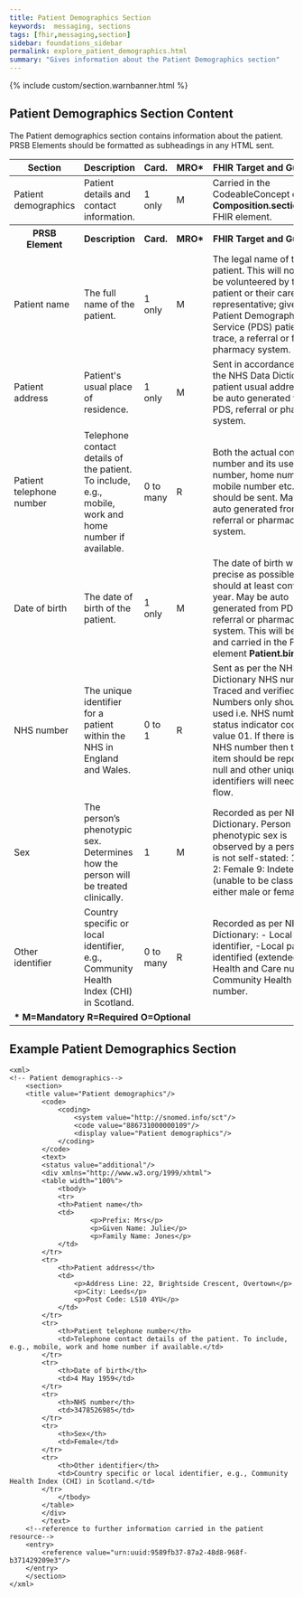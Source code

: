 ```yaml
---
title: Patient Demographics Section
keywords:  messaging, sections
tags: [fhir,messaging,section]
sidebar: foundations_sidebar
permalink: explore_patient_demographics.html
summary: "Gives information about the Patient Demographics section"
---
```

{% include custom/section.warnbanner.html %}


## Patient Demographics Section Content ##
The Patient demographics section contains information about the patient. PRSB Elements should be formatted as subheadings in any HTML sent.

<table style="width:100%;max-width: 100%;">
	<thead>
		<tr>
			<th width="15%">Section</th>
			<th width="35%">Description</th>
			<th width="5%">Card.</th>
			<th width="5%">MRO*</th>
			<th width="40%">FHIR Target and Guidance</th>
		</tr>
	</thead>
	<tbody>
		<tr>
			<td>Patient demographics</td>
			<td>Patient details and contact information.</td>
			<td>1 only</td>
			<td>M</td>
				<td>Carried in the CodeableConcept of <b>Composition.section.code</b> FHIR element.</td>
		</tr>
		<tr>
			<th>PRSB Element</th>
			<th>Description</th>
			<th>Card.</th>
			<th>MRO*</th>
			<th>FHIR Target and Guidance</th>		
		</tr>
		<tr>
			<td>Patient name</td>
			<td>The full name of the patient.</td>
			<td>1 only</td>
			<td>M</td>
			<td>The legal name of the patient. This will normally be volunteered by the patient or their carer or representative; given by a Patient Demographics Service (PDS) patient trace, a referral or from the pharmacy system.</td>
		</tr>
		<tr>
			<td>Patient address</td>
			<td>Patient's usual place of residence.</td>
			<td>1 only</td>
			<td>M</td>
			<td>Sent in accordance with the NHS Data Dictionary: patient usual address. May be auto generated from PDS, referral or pharmacy system.</td>
		</tr>
		<tr>
			<td>Patient telephone number</td>
			<td>Telephone contact details of the patient. To include, e.g., mobile, work and home number if available.</td>
			<td>0 to many</td>
			<td>R</td>
			<td>Both the actual contact number and its use (work number, home number, mobile number etc.) should be sent. May be auto generated from PDS, referral or pharmacy system.</td>
		</tr>
		<tr>
			<td>Date of birth</td>
			<td>The date of birth of the patient.</td>
			<td>1 only</td>
			<td>M</td>
			<td>The date of birth will be as precise as possible, but should at least contain a year. May be auto generated from PDS, referral or pharmacy system. This will be in text and carried in the FHIR element <b>Patient.birthDate</b>.</td>
		</tr>
		<tr>
			<td>NHS number</td>
			<td>The unique identifier for a patient within the NHS in England and Wales.</td>
			<td>0 to 1</td> 
			<td>R</td>
			<td>Sent as per the NHS Data Dictionary NHS number. Traced and verified NHS Numbers only should be used i.e. NHS number status indicator code: value 01. If there is no NHS number then this data item should be reported as null and other unique identifiers will need to flow.</td>
		</tr>
		<tr>
			<td>Sex</td>
			<td>The person’s phenotypic sex. Determines how the person will be treated clinically.</td>
			<td>1</td>
			<td>M</td>
			<td>Recorded as per NHS Data Dictionary. Person phenotypic sex is observed by a person, and is not self-stated: 1: Male 2: Female 9: Indeterminate (unable to be classified as either male or female).</td>
		</tr>
		<tr>
			<td>Other identifier</td>
			<td>Country specific or local identifier, e.g., Community Health Index (CHI) in Scotland.</td>
			<td>0 to many</td>
			<td>R</td>
			<td>Recorded as per NHS Data Dictionary: - Local patient identifier, -Local patient identified (extended), -Health and Care number, -Community Health Index number.</td>
		</tr>
		<tr>
		<td colspan="5"><b>* M=Mandatory R=Required O=Optional</b></td>
		</tr>
	</tbody>
</table>

## Example Patient Demographics Section ##

```
<xml>
<!-- Patient demographics-->
	<section>
	<title value="Patient demographics"/>
		<code>
			<coding>
				<system value="http://snomed.info/sct"/>
				<code value="886731000000109"/>
				<display value="Patient demographics"/>
			</coding>
		</code>
		<text>
		<status value="additional"/>
		<div xmlns="http://www.w3.org/1999/xhtml">
		<table width="100%">
			<tbody>
			<tr>
			<th>Patient name</th>
			<td>	
					<p>Prefix: Mrs</p>
					<p>Given Name: Julie</p>
					<p>Family Name: Jones</p>
			</td>
		</tr>
		<tr>
			<th>Patient address</th>
			<td>
				<p>Address Line: 22, Brightside Crescent, Overtown</p>
				<p>City: Leeds</p>
				<p>Post Code: LS10 4YU</p>
			</td>
		</tr>
		<tr>
			<th>Patient telephone number</th>
			<td>Telephone contact details of the patient. To include, e.g., mobile, work and home number if available.</td>
		</tr>
		<tr>
			<th>Date of birth</th>
			<td>4 May 1959</td>
		</tr>
		<tr>
			<th>NHS number</th>
			<td>3478526985</td>
		</tr>
		<tr>
			<th>Sex</th>
			<td>Female</td>
		</tr>
		<tr>
			<th>Other identifier</th>
			<td>Country specific or local identifier, e.g., Community Health Index (CHI) in Scotland.</td>
		</tr>
			</tbody>
		</table>
		</div>
		</text>
	<!--reference to further information carried in the patient resource-->
	<entry>
		<reference value="urn:uuid:9589fb37-87a2-48d8-968f-b371429209e3"/>
	</entry>
	</section>
</xml>
```